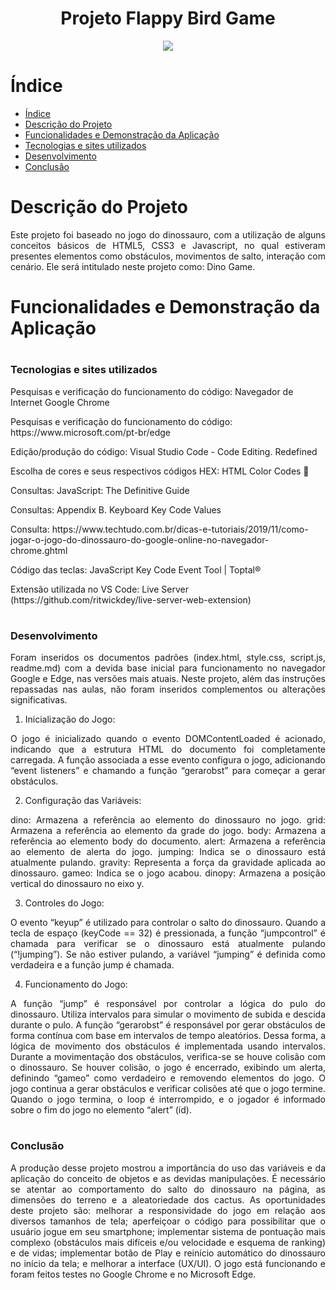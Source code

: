 <h1 align="center"> Projeto Flappy Bird Game </h1>


<p align="center">
<img loading="lazy" src="http://img.shields.io/static/v1?label=STATUS&message=EM%20DESENVOLVIMENTO&color=GREEN&style=for-the-badge"/>
</p>

# Índice 

- [Índice](#índice)
- [Descrição do Projeto](#descrição-do-projeto)
- [Funcionalidades e Demonstração da Aplicação](#funcionalidades-e-demonstração-da-aplicação)
- [Tecnologias e sites utilizados](#tecnologias-e-sites-utilizados)
- [Desenvolvimento](#desenvolvimento)
- [Conclusão](#conclusão)


# Descrição do Projeto

<p align="justify">Este projeto foi baseado no jogo do dinossauro, com a utilização de alguns conceitos básicos de HTML5, CSS3 e Javascript, no qual estiveram presentes elementos como obstáculos, movimentos de salto, interação com cenário. Ele será intitulado neste projeto como: Dino Game.</p>

# Funcionalidades e Demonstração da Aplicação

# <h3>Tecnologias e sites utilizados</h3>

<p align="left">Pesquisas e verificação do funcionamento do código:  Navegador de Internet Google Chrome</p>
<p align="left">Pesquisas e verificação do funcionamento do código: https://www.microsoft.com/pt-br/edge</p>
<p align="left">Edição/produção do código: Visual Studio Code - Code Editing. Redefined</p>
<p align="left">Escolha de cores e seus respectivos códigos HEX: HTML Color Codes 🎨 </p>
<p align="left">Consultas: JavaScript: The Definitive Guide</p> 
<p align="left">Consultas: Appendix B. Keyboard Key Code Values</p>
<p align="left">Consulta: https://www.techtudo.com.br/dicas-e-tutoriais/2019/11/como-jogar-o-jogo-do-dinossauro-do-google-online-no-navegador-chrome.ghtml</p> 
<p align="left">Código das teclas: JavaScript Key Code Event Tool | Toptal®</p>
<p align="left">Extensão utilizada no VS Code: Live Server (https://github.com/ritwickdey/live-server-web-extension)</p>


# <h3>Desenvolvimento</h3>

<p align="justify">Foram inseridos os documentos padrões (index.html, style.css, script.js, readme.md)  com a devida base inicial para funcionamento no navegador Google e Edge, nas versões mais atuais.
Neste projeto,  além das instruções repassadas nas aulas, não foram inseridos complementos ou alterações significativas.</p>

1) Inicialização do Jogo:

<p align="justify">O jogo é inicializado quando o evento DOMContentLoaded é acionado, indicando que a estrutura HTML do documento foi completamente carregada. A função associada a esse evento configura o jogo, adicionando “event listeners” e chamando a função “gerarobst” para começar a gerar obstáculos.</p>

2) Configuração das Variáveis:

<p align="justify">dino: Armazena a referência ao elemento do dinossauro no jogo.
grid: Armazena a referência ao elemento da grade do jogo.
body: Armazena a referência ao elemento body do documento.
alert: Armazena a referência ao elemento de alerta do jogo.
jumping: Indica se o dinossauro está atualmente pulando.
gravity: Representa a força da gravidade aplicada ao dinossauro.
gameo: Indica se o jogo acabou.
dinopy: Armazena a posição vertical do dinossauro no eixo y.</p>

3) Controles do Jogo:

<p align="justify">O evento “keyup” é utilizado para controlar o salto do dinossauro. Quando a tecla de espaço (keyCode == 32) é pressionada, a função “jumpcontrol” é chamada para verificar se o dinossauro está atualmente pulando (“!jumping”). Se não estiver pulando, a variável “jumping” é definida como verdadeira e a função jump é chamada.</p>


4) Funcionamento do Jogo:

<p align="justify">A função “jump” é responsável por controlar a lógica do pulo do dinossauro. Utiliza intervalos para simular o movimento de subida e descida durante o pulo. A função “gerarobst” é responsável por gerar obstáculos de forma contínua com base em intervalos de tempo aleatórios. Dessa forma, a lógica de movimento dos obstáculos é implementada usando intervalos.
Durante a movimentação dos obstáculos, verifica-se se houve colisão com o dinossauro. Se houver colisão, o jogo é encerrado, exibindo um alerta, definindo “gameo” como verdadeiro e removendo elementos do jogo.
O jogo continua a gerar obstáculos e verificar colisões até que o jogo termine. Quando o jogo termina, o loop é interrompido, e o jogador é informado sobre o fim do jogo no elemento “alert” (id).</p>

# <h3>Conclusão</h3>

<p align="justify">A produção desse projeto mostrou a importância do uso das variáveis e da aplicação do conceito de objetos e as devidas manipulações. É necessário se atentar ao comportamento do salto do dinossauro na página, as dimensões do terreno e a aleatoriedade dos cactus.
As oportunidades deste projeto são: melhorar a responsividade do jogo em relação aos diversos tamanhos de tela; aperfeiçoar o código para possibilitar que o usuário jogue em seu smartphone; implementar sistema de pontuação mais complexo (obstáculos mais difíceis e/ou velocidade e  esquema de ranking) e de vidas; implementar botão de Play e reinício automático do dinossauro no início da tela; e melhorar a interface (UX/UI).
O jogo está funcionando e foram feitos testes no Google Chrome e no Microsoft Edge.</p>


